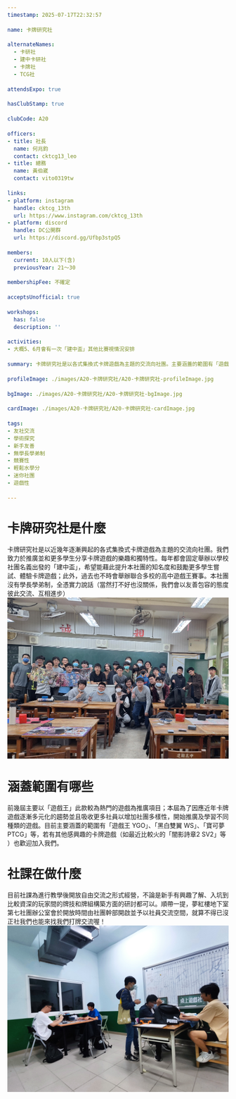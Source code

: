 ```yaml
---
timestamp: 2025-07-17T22:32:57

name: 卡牌研究社

alternateNames:
  - 卡研社
  - 建中卡研社
  - 卡牌社
  - TCG社

attendsExpo: true

hasClubStamp: true

clubCode: A20

officers:
- title: 社長
  name: 何兆鈞
  contact: cktcg13_leo
- title: 總務
  name: 黃伯崴
  contact: vito0319tw

links:
- platform: instagram
  handle: cktcg_13th
  url: https://www.instagram.com/cktcg_13th
- platform: discord
  handle: DC公開群
  url: https://discord.gg/Ufbp3stpQ5

members:
  current: 10人以下(含)
  previousYear: 21～30

membershipFee: 不確定

acceptsUnofficial: true

workshops:
  has: false
  description: ''

activities:
- 大概5、6月會有一次「建中盃」其他比賽視情況安排

summary: 卡牌研究社是以各式集換式卡牌遊戲為主題的交流向社團。主要涵蓋的範圍有「遊戲王YGO」、「黑白雙翼WS」、「寶可夢PTCG」。對卡牌遊戲有興趣或好奇的人都歡迎加入。

profileImage: ./images/A20-卡牌研究社/A20-卡牌研究社-profileImage.jpg

bgImage: ./images/A20-卡牌研究社/A20-卡牌研究社-bgImage.jpg

cardImage: ./images/A20-卡牌研究社/A20-卡牌研究社-cardImage.jpg

tags:
- 友社交流
- 學術探究
- 新手友善
- 無學長學弟制
- 競賽性
- 輕鬆水學分
- 迷你社團
- 遊戲性

---
```


# 卡牌研究社是什麼
卡牌研究社是以近幾年逐漸興起的各式集換式卡牌遊戲為主題的交流向社團。我們致力於推廣並和更多學生分享卡牌遊戲的樂趣和獨特性。每年都會固定舉辦以學校社團名義出發的「建中盃」，希望能藉此提升本社團的知名度和鼓勵更多學生嘗試、體驗卡牌遊戲；此外，過去也不時會舉辦聯合多校的高中遊戲王賽事。本社團沒有學長學弟制，全憑實力說話（當然打不好也沒關係，我們會以友善包容的態度彼此交流、互相進步）
![賽事合照](./images/A20-卡牌研究社/A20-卡牌研究社-content-0.jpg)

# 涵蓋範圍有哪些
前幾屆主要以「遊戲王」此款較為熱門的遊戲為推廣項目；本屆為了因應近年卡牌遊戲逐漸多元化的趨勢並且吸收更多社員以增加社團多樣性，開始推廣及學習不同種類的遊戲。目前主要涵蓋的範圍有「遊戲王 YGO」、「黑白雙翼 WS」、「寶可夢 PTCG」等，若有其他感興趣的卡牌遊戲（如最近比較火的「闇影詩章2 SV2」等 ）也歡迎加入我們。

# 社課在做什麼
目前社課為進行教學後開放自由交流之形式經營，不論是新手有興趣了解、入坑到比較資深的玩家間的牌技和牌組構築方面的研討都可以。順帶一提，夢紅樓地下室第七社團辦公室會於開放時間由社團幹部開啟並予以社員交流空間，就算不得已沒正社我們也能來找我們打牌交流喔！
![社辦打牌照片](./images/A20-卡牌研究社/A20-卡牌研究社-content-1.jpg)
